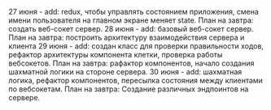 27 июня - add: redux, чтобы управлять состоянием приложения, смена имени пользователя на главном экране меняет state. План на завтра: создать веб-сокет сервер.
28 июня - add: базовый веб-сокет сервер. План на завтра: построить архитектуру взаимодействия сервера и клиента
29 июня - add: создан класс для проверки правильности ходов, рефактор архитектуры компонента клетки, проверка работы вебсокетов. План на завтра: рафактор компонентов, начало создания шахматной логики на стороне сервера.
30 июня - add: шахматная логика, рефактор компонентов, пересылка состояния между клиентами по вебсокетам. План на завтра: Создание различных эндпоинтов на сервере.